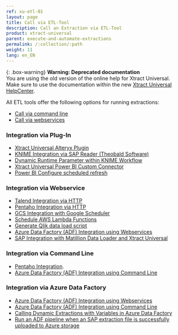 ```yaml
---
ref: xu-etl-01
layout: page
title: Call via ETL-Tool
description: Call an Extraction via ETL-Tool
product: xtract-universal
parent: execute-and-automate-extractions
permalink: /:collection/:path
weight: 11
lang: en_EN
---
```


{: .box-warning}
**Warning: Deprecated documentation** <br>
You are using the old version of the online help for Xtract Universal.<br>
Make sure to use the documentation within the new [Xtract Universal HelpCenter](https://helpcenter.theobald-software.com/xtract-universal/documentation/introduction/).

All ETL tools offer the following options for running extractions:
- [Call via command line](./call-via-commandline) 
- [Call via webservices](./call-via-webservice)

### Integration via Plug-In
- [Xtract Universal Alteryx Plugin](../destinations/alteryx#requirements)
- [KNIME Integration via SAP Reader (Theobald Software)](https://kb.theobald-software.com/xtract-universal/knime-integration-via-sap-reader)
- [Dynamic Runtime Parameter within KNIME Workflow](https://kb.theobald-software.com/xtract-universal/dynamic-runtime-paramater%20within-KNIME-workflow)
- [Xtract Universal Power BI Custom Connector](../destinations/Power-BI-Connector)
- [Power BI Configure scheduled refresh](https://docs.microsoft.com/en-us/power-bi/connect-data/refresh-scheduled-refresh)

### Integration via Webservice
- [Talend Integration via HTTP](https://kb.theobald-software.com/archive/xtractuniversal-talend-integration-http)
- [Pentaho Integration via HTTP](https://kb.theobald-software.com/archive/xtractuniversal-pentaho-di-http)
- [GCS Integration with Google Scheduler](https://cloud.google.com/scheduler/docs/creating)
- [Schedule AWS Lambda Functions](https://docs.aws.amazon.com/AmazonCloudWatch/latest/events/RunLambdaSchedule.html)
- [Generate Qlik data load script](../destinations/qliksense-qlikview#generating-a-data-load-script)
- [Azure Data Factory (ADF) Integration using Webservices](https://kb.theobald-software.com/xtract-universal/adf-integration-using-webservices)
- [SAP Integration with Matillion Data Loader and Xtract Universal](https://kb.theobald-software.com/xtract-universal/creating-a-custom-cennector-in-matillion-data-loader)


### Integration via Command Line
- [Pentaho Integration](https://kb.theobald-software.com/archive/xtractuniversal-pentaho-di-cmd).
- [Azure Data Factory (ADF) Integration using Command Line](https://kb.theobald-software.com/xtract-universal/adf-integration-using-command-line)

### Integration via Azure Data Factory

- [Azure Data Factory (ADF) Integration using Webservices](https://kb.theobald-software.com/xtract-universal/adf-integration-using-webservices)
- [Azure Data Factory (ADF) Integration using Command Line](https://kb.theobald-software.com/xtract-universal/adf-integration-using-command-line)
- [Calling Dynamic Extractions with Variables in Azure Data Factory](https://kb.theobald-software.com/xtract-universal/calling-dynamic-extractions-with-variables-in-adf)
- [Run an ADF pipeline when an SAP extraction file is successfully uploaded to Azure storage](https://kb.theobald-software.com/xtract-universal/runs-an-ADF-pipeline-when-sap-extraction-file-is-successfully-uploaded-to-Azure-storage)
